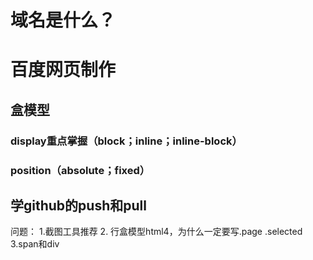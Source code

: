# 域名是什么？
# 百度网页制作
## 盒模型
### display重点掌握（block；inline；inline-block）
### position（absolute；fixed）
## 学github的push和pull
问题：
1.截图工具推荐
2. 行盒模型html4，为什么一定要写.page .selected
3.span和div
